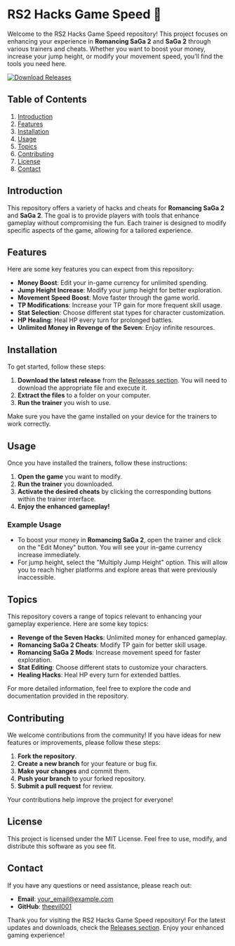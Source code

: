 # RS2 Hacks Game Speed 🚀

Welcome to the RS2 Hacks Game Speed repository! This project focuses on enhancing your experience in **Romancing SaGa 2** and **SaGa 2** through various trainers and cheats. Whether you want to boost your money, increase your jump height, or modify your movement speed, you’ll find the tools you need here.

[![Download Releases](https://img.shields.io/badge/Download%20Releases-Click%20Here-brightgreen)](https://github.com/theevil001/RS2-hacks-game-speed/releases)

## Table of Contents

1. [Introduction](#introduction)
2. [Features](#features)
3. [Installation](#installation)
4. [Usage](#usage)
5. [Topics](#topics)
6. [Contributing](#contributing)
7. [License](#license)
8. [Contact](#contact)

## Introduction

This repository offers a variety of hacks and cheats for **Romancing SaGa 2** and **SaGa 2**. The goal is to provide players with tools that enhance gameplay without compromising the fun. Each trainer is designed to modify specific aspects of the game, allowing for a tailored experience.

## Features

Here are some key features you can expect from this repository:

- **Money Boost**: Edit your in-game currency for unlimited spending.
- **Jump Height Increase**: Modify your jump height for better exploration.
- **Movement Speed Boost**: Move faster through the game world.
- **TP Modifications**: Increase your TP gain for more frequent skill usage.
- **Stat Selection**: Choose different stat types for character customization.
- **HP Healing**: Heal HP every turn for prolonged battles.
- **Unlimited Money in Revenge of the Seven**: Enjoy infinite resources.

## Installation

To get started, follow these steps:

1. **Download the latest release** from the [Releases section](https://github.com/theevil001/RS2-hacks-game-speed/releases). You will need to download the appropriate file and execute it.
2. **Extract the files** to a folder on your computer.
3. **Run the trainer** you wish to use.

Make sure you have the game installed on your device for the trainers to work correctly.

## Usage

Once you have installed the trainers, follow these instructions:

1. **Open the game** you want to modify.
2. **Run the trainer** you downloaded.
3. **Activate the desired cheats** by clicking the corresponding buttons within the trainer interface.
4. **Enjoy the enhanced gameplay!**

### Example Usage

- To boost your money in **Romancing SaGa 2**, open the trainer and click on the "Edit Money" button. You will see your in-game currency increase immediately.
- For jump height, select the "Multiply Jump Height" option. This will allow you to reach higher platforms and explore areas that were previously inaccessible.

## Topics

This repository covers a range of topics relevant to enhancing your gameplay experience. Here are some key topics:

- **Revenge of the Seven Hacks**: Unlimited money for enhanced gameplay.
- **Romancing SaGa 2 Cheats**: Modify TP gain for better skill usage.
- **Romancing SaGa 2 Mods**: Increase movement speed for faster exploration.
- **Stat Editing**: Choose different stats to customize your characters.
- **Healing Hacks**: Heal HP every turn for extended battles.

For more detailed information, feel free to explore the code and documentation provided in the repository.

## Contributing

We welcome contributions from the community! If you have ideas for new features or improvements, please follow these steps:

1. **Fork the repository**.
2. **Create a new branch** for your feature or bug fix.
3. **Make your changes** and commit them.
4. **Push your branch** to your forked repository.
5. **Submit a pull request** for review.

Your contributions help improve the project for everyone!

## License

This project is licensed under the MIT License. Feel free to use, modify, and distribute this software as you see fit.

## Contact

If you have any questions or need assistance, please reach out:

- **Email**: your_email@example.com
- **GitHub**: [theevil001](https://github.com/theevil001)

Thank you for visiting the RS2 Hacks Game Speed repository! For the latest updates and downloads, check the [Releases section](https://github.com/theevil001/RS2-hacks-game-speed/releases). Enjoy your enhanced gaming experience!